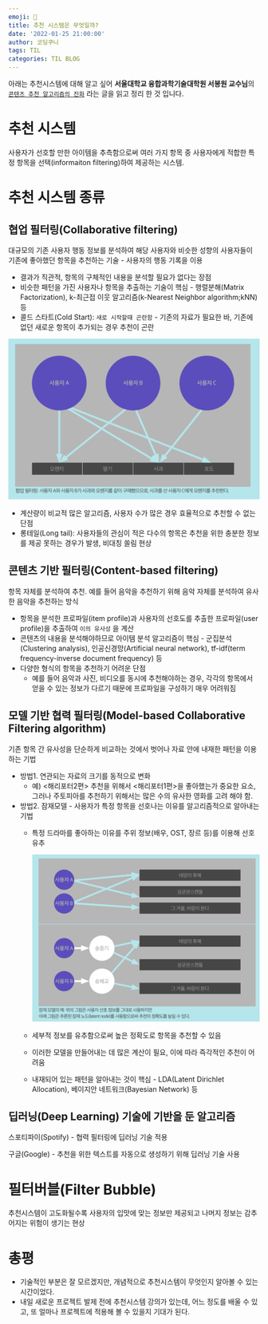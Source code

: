 ```yaml
---
emoji: 🥸
title: 추천 시스템은 무엇일까?
date: '2022-01-25 21:00:00'
author: 코딩쿠니
tags: TIL 
categories: TIL BLOG
---
```


아래는 추천시스템에 대해 알고 싶어 **서울대학교 융합과학기술대학원 서봉원 교수님**의 [`콘텐츠 추천 알고리즘의 진화`](http://www.kocca.kr/insight/vol05/vol05_04.pdf) 라는 글을 읽고 정리 한 것 입니다.
# 추천 시스템

사용자가 선호할 만한 아이템을 추측함으로써 여러 가지 항목 중 사용자에게 적합한 특정 항목을 선택(informaiton filtering)하여 제공하는 시스템.

# 추천 시스템 종류

## 협업 필터링(Collaborative filtering)

대규모의 기존 사용자 행동 정보를 분석하여 해당 사용자와 비슷한 성향의 사용자들이 기존에 좋아했던 항목을 추천하는 기술 - 사용자의 행동 기록을 이용

- 결과가 직관적, 항목의 구체적인 내용을 분석할 필요가 없다는 장점
- 비슷한 패턴을 가진 사용자나 항목을 추출하는 기술이 핵심 - 행렬분해(Matrix Factorization), k-최근접 이웃 알고리즘(k-Nearest Neighbor algorithm;kNN) 등
- 콜드 스타트(Cold Start): `새로 시작할때 곤란함` - 기존의 자료가 필요한 바, 기존에 없던 새로운 항목이 추가되는 경우 추천이 곤란

![Screen Shot 2022-01-25 at 9.44.30 AM.png](./collaborative_filtering.png)

- 계산량이 비교적 많은 알고리즘, 사용자 수가 많은 경우 효율적으로 추천할 수 없는 단점
- 롱테일(Long tail): 사용자들의 관심이 적은 다수의 항목은 추천을 위한 충분한 정보를 제공 못하는 경우가 발생, 비대칭 쏠림 현상

## 콘텐츠 기반 필터링(Content-based filtering)

항목 자체를 분석하여 추천. 예를 들어 음악을 추천하기 위해 음악 자체를 분석하여 유사한 음악을 추천하는 방식

- 항목을 분석한 프로파일(item profile)과 사용자의 선호도를 추출한 프로파일(user profile)을 추출하여 `이의 유사성` 을 계산
- 콘텐츠의 내용을 분석해야하므로 아이템 분석 알고리즘이 핵심 - 군집분석(Clustering analysis), 인공신경망(Artificial neural network), tf-idf(term frequency-inverse document frequency) 등
- 다양한 형식의 항목을 추천하기 어려운 단점
    - 예를 들어 음악과 사진, 비디오를 동시에 추천해야하는 경우, 각각의 항목에서 얻을 수 있는 정보가 다르기 때문에 프로파일을 구성하기 매우 어려워짐

## 모델 기반 협력 필터링(Model-based Collaborative Filtering algorithm)

기존 항목 간 유사성을 단순하게 비교하는 것에서 벗어나 자료 안에 내재한 패턴을 이용하는 기법

- 방법1. 연관되는 자료의 크기를 동적으로 변화
    - 예) <해리포터2편> 추천을 위해서 <해리포터1편>을 좋아했는가 중요한 요소, 그러나 주토피아를 추천하기 위해서는 많은 수의 유사한 영화를 고려 해야 함.
- 방법2. 잠재모델 - 사용자가 특정 항목을 선호나는 이유를 알고리즘적으로 알아내는 기법
    - 특정 드라마를 좋아하는 이유를 주위 정보(배우, OST, 장르 등)를 이용해 선호 유추
        
        ![model-based](./model-based.png)
        
    - 세부적 정보를 유추함으로써 높은 정확도로 항목을 추천할 수 있음
    - 이러한 모델을 만들어내는 데 많은 계산이 필요, 이에 따라 즉각적인 추천이 어려움
    - 내재되어 있는 패턴을 알아내는 것이 핵심 - LDA(Latent Dirichlet Allocation), 베이지안 네트워크(Bayesian Network) 등

## 딥러닝(Deep Learning) 기술에 기반을 둔 알고리즘

스포티파이(Spotify) - 협력 필터링에 딥러닝 기술 적용

구글(Google) - 추천을 위한 텍스트를 자동으로 생성하기 위해 딥러닝 기술 사용

# 필터버블(Filter Bubble)

추천시스템이 고도화될수록 사용자의 입맛에 맞는 정보만 제공되고 나머지 정보는 감추어지는 위험이 생기는 현상

# 총평
* 기술적인 부분은 잘 모르겠지만, 개념적으로 추천시스템이 무엇인지 알아볼 수 있는 시간이었다.
* 내일 새로운 프로젝트 발제 전에 추천시스템 강의가 있는데, 어느 정도를 배울 수 있고, 또 얼마나 프로젝트에 적용해 볼 수 있을지 기대가 된다.

```toc
```